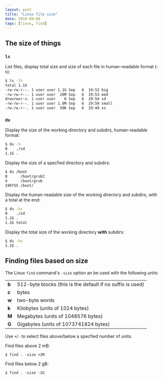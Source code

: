 ```yaml
---
layout: post
title: "Linux file size"
date: 2018-09-08
tags: [linux, find]
---
```


## The size of things


### `ls`

List files, display total size and size of each file in human-readable format (`-h`):

```bash
$ ls -lh
total 1.1G
-rw-rw-r--. 1 user user 1.1G Sep   6  19:52 big
-rw-rw-r--. 1 user user  20M Sep   6  19:53 med
drwxrwxr-x. 1 user user    6 Sep   6  19:54 sd
-rw-rw-r--. 1 user user 1.0M Sep   6  19:50 small
-rw-rw-r--. 1 user user  50K Sep   6  19:49 xs
```

### `du`

Display the size of the working directory and subdirs, human-readable format:

```bash
$ du -h
0    ./sd
1.1G .
```

Display the size of a specfied directory and subdirs:

```bash
$ du /boot
0      /boot/grub2
4      /boot/grub
249755 /boot/
```

Display the human-readable size of the working directory and subdirs, with a total at the end:

```bash
$ du -hc
0    ./sd
1.1G .
1.1G total
```

Display the total size of the working directory **with** subdirs:

```bash
$ du -hs
1.1G .
```


## Finding files based on size

The Linux `find` command's `-size` option an be used with the following units:

|    |                                                           |
|----|-----------------------------------------------------------|
|**b** | 512-byte blocks (this is the default if no suffix is used)
|**c** | bytes
|**w** | two-byte words
|**k** | Kilobytes (units of 1024 bytes)
|**M** | Megabytes (units of 1048576 bytes)
|**G** | Gigabytes (units of 1073741824 bytes)

Use `+`/`-` to select files above/below a specfied number of units.


Find files above 2 mB:

```
$ find . -size +2M
```

Find files below 2 gB:

```
$ find . -size -2G
```
